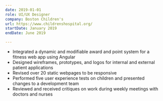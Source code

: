 ```yaml
---
date: 2019-01-01
role: UI/UX Designer
company: Boston Children's
url: https://www.childrenshospital.org/
startDate: January 2019
endDate: June 2019

---
```

- Integrated a dynamic and modifiable award and point system for a fitness web app using Angular
- Designed wireframes, prototypes, and logos for internal and external patient applications
- Revised over 20 static webpages to be responsive
- Performed five user experience tests on children and presented changes to a development team
- Reviewed and received critiques on work during weekly meetings with doctors and nurses
